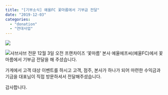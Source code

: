 ```yaml
---
title: "[기부소식] 예울FC 꽃마름에서 기부금 전달"
date: "2019-12-03"
categories: 
  - "donation"
  - "연대사업"
---
```


![](https://r2.womenandwar.net/2020/01/photo_2019-12-03_11-17-14.jpg)

![](https://r2.womenandwar.net/2020/01/photo_2019-12-03_11-17-40.jpg)샤브샤브 전문 12월 3일 오전 프랜차이즈 ‘꽃마름’ 본사 예울에프씨(예울FC)에서 꽃마름에서 기부금 전달을 해 주셨습니다.

가게에서 고객 대상 이벤트를 하시고 고객, 점주, 본사가 하나가 되어 마련한 수익금과 기금을 대표님이 직접 방문하셔서 전달해주셨습니다.

감사합니다.
